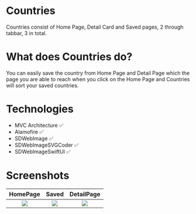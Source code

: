# Countries

Countries consist of Home Page, Detail Card and Saved pages, 2 through tabbar, 3 in total.

# What does Countries do?

You can easily save the country from Home Page and Detail Page which the page you are able to reach when you click on the Home Page and Countries will sort your saved countries.

# Technologies

+ MVC Architecture ✅ 
+ Alamofire ✅
+ SDWebImage ✅ 
+ SDWebImageSVGCoder ✅ 
+ SDWebImageSwiftUI ✅

# Screenshots
HomePage |  Saved | DetailPage
:---:|:---:|:---:
![](https://user-images.githubusercontent.com/101430394/183497133-8429e420-2ff7-4896-b6f0-5852164b83a7.png) | ![](https://user-images.githubusercontent.com/101430394/186882950-1448d04b-8673-40e5-ad16-0e905bf18f63.png) | ![](https://user-images.githubusercontent.com/101430394/183497137-25c40a3e-1765-4bc4-8b67-6df859e9fc4a.png)


